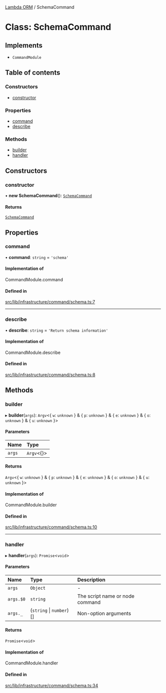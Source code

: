 [Lambda ORM](../README.md) / SchemaCommand

# Class: SchemaCommand

## Implements

- `CommandModule`

## Table of contents

### Constructors

- [constructor](SchemaCommand.md#constructor)

### Properties

- [command](SchemaCommand.md#command)
- [describe](SchemaCommand.md#describe)

### Methods

- [builder](SchemaCommand.md#builder)
- [handler](SchemaCommand.md#handler)

## Constructors

### constructor

• **new SchemaCommand**(): [`SchemaCommand`](SchemaCommand.md)

#### Returns

[`SchemaCommand`](SchemaCommand.md)

## Properties

### command

• **command**: `string` = `'schema'`

#### Implementation of

CommandModule.command

#### Defined in

[src/lib/infrastructure/command/schema.ts:7](https://github.com/lambda-orm/lambdaorm-cli/blob/5395a39/src/lib/infrastructure/command/schema.ts#L7)

___

### describe

• **describe**: `string` = `'Return schema information'`

#### Implementation of

CommandModule.describe

#### Defined in

[src/lib/infrastructure/command/schema.ts:8](https://github.com/lambda-orm/lambdaorm-cli/blob/5395a39/src/lib/infrastructure/command/schema.ts#L8)

## Methods

### builder

▸ **builder**(`args`): `Argv`\<\{ `w`: `unknown`  } & \{ `p`: `unknown`  } & \{ `e`: `unknown`  } & \{ `o`: `unknown`  } & \{ `u`: `unknown`  }\>

#### Parameters

| Name | Type |
| :------ | :------ |
| `args` | `Argv`\<{}\> |

#### Returns

`Argv`\<\{ `w`: `unknown`  } & \{ `p`: `unknown`  } & \{ `e`: `unknown`  } & \{ `o`: `unknown`  } & \{ `u`: `unknown`  }\>

#### Implementation of

CommandModule.builder

#### Defined in

[src/lib/infrastructure/command/schema.ts:10](https://github.com/lambda-orm/lambdaorm-cli/blob/5395a39/src/lib/infrastructure/command/schema.ts#L10)

___

### handler

▸ **handler**(`args`): `Promise`\<`void`\>

#### Parameters

| Name | Type | Description |
| :------ | :------ | :------ |
| `args` | `Object` | - |
| `args.$0` | `string` | The script name or node command |
| `args._` | (`string` \| `number`)[] | Non-option arguments |

#### Returns

`Promise`\<`void`\>

#### Implementation of

CommandModule.handler

#### Defined in

[src/lib/infrastructure/command/schema.ts:34](https://github.com/lambda-orm/lambdaorm-cli/blob/5395a39/src/lib/infrastructure/command/schema.ts#L34)
